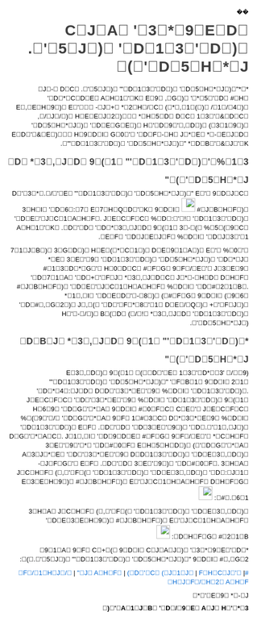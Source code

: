 ��<!DOCTYPE html>
<html DIR=RTL>
<head>
<meta http-equiv="Content-Type" content="text/html; charset=utf-8" />
<meta name="generated-by" content="Markdown PRO, http://markdownpro.com"/>
<title></title>
<style type="text/css">
html,body{margin:0;padding:0;}
body {padding: 20px}
h1,h2,h3,h4,h5,h6,p,blockquote,pre,a,abbr,acronym,address,cite,code,del,dfn,em,img,q,s,samp,small,strike,strong,sub,sup,tt,var,dd,dl,dt,li,ol,ul,fieldset,form,label,legend,button,table,caption,tbody,tfoot,thead,tr,th,td{margin:0;padding:0;border:0;font-weight:normal;font-style:normal;font-size:100%;line-height:1;font-family:inherit;}
table{border-collapse:collapse;border-spacing:0;}
ol,ul{list-style:none;}
q:before,q:after,blockquote:before,blockquote:after{content:"";}
html{overflow-y:scroll;font-size:100%;-webkit-text-size-adjust:100%;-ms-text-size-adjust:100%;}
a:focus{outline:thin dotted;}
a:hover,a:active{outline:0;}
article,aside,details,figcaption,figure,footer,header,hgroup,nav,section{display:block;}
audio,canvas,video{display:inline-block;*display:inline;*zoom:1;}
audio:not([controls]){display:none;}
sub,sup{font-size:75%;line-height:0;position:relative;vertical-align:baseline;}
sup{top:-0.5em;}
sub{bottom:-0.25em;}
img{border:0;-ms-interpolation-mode:bicubic;}
button,input,select,textarea{font-size:100%;margin:0;vertical-align:baseline;*vertical-align:middle;}
button,input{line-height:normal;*overflow:visible;}
button::-moz-focus-inner,input::-moz-focus-inner{border:0;padding:0;}
button,input[type="button"],input[type="reset"],input[type="submit"]{cursor:pointer;-webkit-appearance:button;}
input[type="search"]{-webkit-appearance:textfield;-webkit-box-sizing:content-box;-moz-box-sizing:content-box;box-sizing:content-box;}
input[type="search"]::-webkit-search-decoration{-webkit-appearance:none;}
textarea{overflow:auto;vertical-align:top;}
html,body{background-color:#ffffff;}
body{margin:0;font-family:"Helvetica Neue",Helvetica,Arial,sans-serif;font-size:13px;font-weight:normal;line-height:18px;color:#404040;}
.container{width:940px;margin-left:auto;margin-right:auto;zoom:1;}.container:before,.container:after{display:table;content:"";zoom:1;*display:inline;}
.container:after{clear:both;}
.container-fluid{position:relative;min-width:940px;padding-left:20px;padding-right:20px;zoom:1;}.container-fluid:before,.container-fluid:after{display:table;content:"";zoom:1;*display:inline;}
.container-fluid:after{clear:both;}
.container-fluid>.sidebar{float:left;width:220px;}
.container-fluid>.content{margin-left:240px;}
a{color:#0069d6;text-decoration:none;line-height:inherit;font-weight:inherit;}a:hover{color:#00438a;text-decoration:underline;}
.pull-right{float:right;}
.pull-left{float:left;}
.hide{display:none;}
.show{display:block;}
.row{zoom:1;margin-left:-20px;}.row:before,.row:after{display:table;content:"";zoom:1;*display:inline;}
.row:after{clear:both;}
p{font-size:13px;font-weight:normal;line-height:18px;margin-bottom:9px;}p small{font-size:11px;color:#bfbfbf;}
h1,h2,h3,h4,h5,h6{font-weight:bold;color:#404040;}h1 small,h2 small,h3 small,h4 small,h5 small,h6 small{color:#bfbfbf;}
h1{margin-bottom:18px;font-size:30px;line-height:36px;}h1 small{font-size:18px;}
h2{font-size:24px;line-height:36px;}h2 small{font-size:14px;}
h3,h4,h5,h6{line-height:36px;}
h3{font-size:18px;}h3 small{font-size:14px;}
h4{font-size:16px;}h4 small{font-size:12px;}
h5{font-size:14px;}
h6{font-size:13px;color:#bfbfbf;text-transform:uppercase;}
ul,ol{margin:0 0 18px 25px;}
ul ul,ul ol,ol ol,ol ul{margin-bottom:0;}
ul{list-style:disc;}
ol{list-style:decimal;}
li{line-height:18px;color:#808080;}
ul.unstyled{list-style:none;margin-left:0;}
dl{margin-bottom:18px;}dl dt,dl dd{line-height:18px;}
dl dt{font-weight:bold;}
dl dd{margin-left:9px;}
hr{margin:20px 0 19px;border:0;border-bottom:1px solid #eee;}
strong{font-style:inherit;font-weight:bold;}
em{font-style:italic;font-weight:inherit;line-height:inherit;}
.muted{color:#bfbfbf;}
blockquote{margin-bottom:18px;border-left:5px solid #eee;padding-left:15px;}blockquote p{font-size:14px;font-weight:300;line-height:18px;margin-bottom:0;}
blockquote small{display:block;font-size:12px;font-weight:300;line-height:18px;color:#bfbfbf;}blockquote small:before{content:'\2014 \00A0';}
address{display:block;line-height:18px;margin-bottom:18px;}
code,pre{padding:0 3px 2px;font-family:Monaco, Andale Mono, Courier New, monospace;font-size:12px;-webkit-border-radius:3px;-moz-border-radius:3px;border-radius:3px;}
code{padding:1px 3px;}
pre{background-color:#f5f5f5;display:block;padding:8.5px;margin:0 0 18px;line-height:18px;font-size:12px;border:1px solid #ccc;border:1px solid rgba(0, 0, 0, 0.15);-webkit-border-radius:3px;-moz-border-radius:3px;border-radius:3px;white-space:pre;white-space:pre-wrap;word-wrap:break-word;}
form{margin-bottom:18px;}
fieldset{margin-bottom:18px;padding-top:18px;}fieldset legend{display:block;padding-left:150px;font-size:19.5px;line-height:1;color:#404040;*padding:0 0 5px 145px;*line-height:1.5;}
form .clearfix{margin-bottom:18px;zoom:1;}form .clearfix:before,form .clearfix:after{display:table;content:"";zoom:1;*display:inline;}
form .clearfix:after{clear:both;}
label,input,select,textarea{font-family:"Helvetica Neue",Helvetica,Arial,sans-serif;font-size:13px;font-weight:normal;line-height:normal;}
label{padding-top:6px;font-size:13px;line-height:18px;float:left;width:130px;text-align:right;color:#404040;}
form .input{margin-left:150px;}
input[type=checkbox],input[type=radio]{cursor:pointer;}
input,textarea,select,.uneditable-input{display:inline-block;width:210px;height:18px;padding:4px;font-size:13px;line-height:18px;color:#808080;border:1px solid #ccc;-webkit-border-radius:3px;-moz-border-radius:3px;border-radius:3px;}
input[type=checkbox],input[type=radio]{width:auto;height:auto;padding:0;margin:3px 0;*margin-top:0;line-height:normal;border:none;}
input[type=file]{background-color:#ffffff;padding:initial;border:initial;line-height:initial;-webkit-box-shadow:none;-moz-box-shadow:none;box-shadow:none;}
input[type=button],input[type=reset],input[type=submit]{width:auto;height:auto;}
select,input[type=file]{height:27px;line-height:27px;*margin-top:4px;}
select[multiple]{height:inherit;}
textarea{height:auto;}
.uneditable-input{background-color:#ffffff;display:block;border-color:#eee;-webkit-box-shadow:inset 0 1px 2px rgba(0, 0, 0, 0.025);-moz-box-shadow:inset 0 1px 2px rgba(0, 0, 0, 0.025);box-shadow:inset 0 1px 2px rgba(0, 0, 0, 0.025);cursor:not-allowed;}
:-moz-placeholder{color:#bfbfbf;}
::-webkit-input-placeholder{color:#bfbfbf;}
input,textarea{-webkit-transition:border linear 0.2s,box-shadow linear 0.2s;-moz-transition:border linear 0.2s,box-shadow linear 0.2s;-ms-transition:border linear 0.2s,box-shadow linear 0.2s;-o-transition:border linear 0.2s,box-shadow linear 0.2s;transition:border linear 0.2s,box-shadow linear 0.2s;-webkit-box-shadow:inset 0 1px 3px rgba(0, 0, 0, 0.1);-moz-box-shadow:inset 0 1px 3px rgba(0, 0, 0, 0.1);box-shadow:inset 0 1px 3px rgba(0, 0, 0, 0.1);}
input:focus,textarea:focus{outline:0;border-color:rgba(82, 168, 236, 0.8);-webkit-box-shadow:inset 0 1px 3px rgba(0, 0, 0, 0.1),0 0 8px rgba(82, 168, 236, 0.6);-moz-box-shadow:inset 0 1px 3px rgba(0, 0, 0, 0.1),0 0 8px rgba(82, 168, 236, 0.6);box-shadow:inset 0 1px 3px rgba(0, 0, 0, 0.1),0 0 8px rgba(82, 168, 236, 0.6);}
input[type=file]:focus,input[type=checkbox]:focus,select:focus{-webkit-box-shadow:none;-moz-box-shadow:none;box-shadow:none;outline:1px dotted #666;}
form div.clearfix.error{background:#fae5e3;padding:10px 0;margin:-10px 0 10px;-webkit-border-radius:4px;-moz-border-radius:4px;border-radius:4px;}form div.clearfix.error>label,form div.clearfix.error span.help-inline,form div.clearfix.error span.help-block{color:#9d261d;}
form div.clearfix.error input,form div.clearfix.error textarea{border-color:#c87872;-webkit-box-shadow:0 0 3px rgba(171, 41, 32, 0.25);-moz-box-shadow:0 0 3px rgba(171, 41, 32, 0.25);box-shadow:0 0 3px rgba(171, 41, 32, 0.25);}form div.clearfix.error input:focus,form div.clearfix.error textarea:focus{border-color:#b9554d;-webkit-box-shadow:0 0 6px rgba(171, 41, 32, 0.5);-moz-box-shadow:0 0 6px rgba(171, 41, 32, 0.5);box-shadow:0 0 6px rgba(171, 41, 32, 0.5);}
form div.clearfix.error .input-prepend span.add-on,form div.clearfix.error .input-append span.add-on{background:#f4c8c5;border-color:#c87872;color:#b9554d;}
table{width:100%;margin-bottom:18px;padding:0;border-collapse:separate;*border-collapse:collapse;font-size:13px;border:1px solid #ddd;-webkit-border-radius:4px;-moz-border-radius:4px;border-radius:4px;}table th,table td{padding:10px 10px 9px;line-height:18px;text-align:left;}
table th{padding-top:9px;font-weight:bold;vertical-align:middle;border-bottom:1px solid #ddd;}
table td{vertical-align:top;}
table th+th,table td+td{border-left:1px solid #ddd;}
table tr+tr td{border-top:1px solid #ddd;}
table tbody tr:first-child td:first-child{-webkit-border-radius:4px 0 0 0;-moz-border-radius:4px 0 0 0;border-radius:4px 0 0 0;}
table tbody tr:first-child td:last-child{-webkit-border-radius:0 4px 0 0;-moz-border-radius:0 4px 0 0;border-radius:0 4px 0 0;}
table tbody tr:last-child td:first-child{-webkit-border-radius:0 0 0 4px;-moz-border-radius:0 0 0 4px;border-radius:0 0 0 4px;}
table tbody tr:last-child td:last-child{-webkit-border-radius:0 0 4px 0;-moz-border-radius:0 0 4px 0;border-radius:0 0 4px 0;}
.zebra-striped tbody tr:nth-child(odd) td{background-color:#f9f9f9;}
.zebra-striped tbody tr:hover td{background-color:#f5f5f5;}
.zebra-striped .header{cursor:pointer;}.zebra-striped .header:after{content:"";float:right;margin-top:7px;border-width:0 4px 4px;border-style:solid;border-color:#000 transparent;visibility:hidden;}
.zebra-striped .header:hover:after{visibility:visible;}
footer{margin-top:17px;padding-top:17px;border-top:1px solid #eee;}
.page-header{margin-bottom:17px;border-bottom:1px solid #ddd;-webkit-box-shadow:0 1px 0 rgba(255, 255, 255, 0.5);-moz-box-shadow:0 1px 0 rgba(255, 255, 255, 0.5);box-shadow:0 1px 0 rgba(255, 255, 255, 0.5);}.page-header h1{margin-bottom:8px;}
.close{float:right;color:#000000;font-size:20px;font-weight:bold;line-height:13.5px;text-shadow:0 1px 0 #ffffff;filter:alpha(opacity=20);-khtml-opacity:0.2;-moz-opacity:0.2;opacity:0.2;}.close:hover{color:#000000;text-decoration:none;filter:alpha(opacity=40);-khtml-opacity:0.4;-moz-opacity:0.4;opacity:0.4;}

pre {
	padding: 0;
	margin: 10px 0px 10px;
	overflow: auto; /*--If the Code exceeds the width, a scrolling is available--*/
	overflow-Y: hidden;  /*--Hides vertical scroll created by IE--*/
}
pre code {
	margin: 5px;  /*--Left Margin--*/
	padding: 0px;
	display: block;
    line-height: 18px;
}
.center { text-align:center}
.left {text-align:left}
.right {text-align:right}

</style><style type="text/css">
/* nabbed from bundle_common.css */
*{margin:0;padding:0;}
html,body{color:black;}
body{font:13.34px helvetica,arial,freesans,clean,sans-serif;}
table{font-size:inherit;font:100%;}
input[type=text],input[type=password],input[type=image],textarea{font:99% helvetica,arial,freesans,sans-serif;}
select,option{padding:0 .25em;}
optgroup{margin-top:.5em;}
pre,code{font:12px Monaco,"Courier New","DejaVu Sans Mono","Bitstream Vera Sans Mono",monospace;}
body *{line-height:1.4em;}
p{margin:1em 0;}
img{border:0;}
abbr{border-bottom:none;}
html{overflow-y:scroll;}
a{color:#4183c4;text-decoration:none;}
a:hover{text-decoration:underline;}
h2,h3{margin:1em 0;}

body {
	background-color: #F8F8F8;
	padding: 20px;
}

body:after {
	content: "";
}

/* nabbed from bundle_github.css (.wikistyle) */
h1,h2,h3,h4,h5,h6{border:0!important;}
h1{font-size:170%!important;border-top:4px solid #aaa!important;padding-top:.5em!important;margin-top:1.5em!important;}
h1:first-child{margin-top:0!important;padding-top:.25em!important;border-top:none!important;}
h2{font-size:150%!important;margin-top:1.5em!important;border-top:4px solid #e0e0e0!important;padding-top:.5em!important;}
h3{margin-top:1em!important;}
hr{border:1px solid #ddd;}
p{margin:1em 0!important;line-height:1.5em!important;}
a.absent{color:#a00;}
ul{margin:1em 0 1em 2em!important;}
ol{margin:1em 0 1em 2em!important;}
ul li,ol li{margin-top:.5em;margin-bottom:.5em;}
ul ul,ul ol,ol ol,ol ul{margin-top:0!important;margin-bottom:0!important;}
blockquote{margin:1em 0!important;border-left:5px solid #ddd!important;padding-left:.6em!important;color:#555!important;}
dt{font-weight:bold!important;margin-left:1em!important;}
dd{margin-left:2em!important;margin-bottom:1em!important;}
table{margin:1em 0!important;}
table th{border-bottom:1px solid #bbb!important;padding:.2em 1em!important;}
table td{border-bottom:1px solid #ddd!important;padding:.2em 1em!important;}
pre{margin:1em 0;font-size:12px;background-color:#eee;border:1px solid #ddd;padding:5px;line-height:1.5em;color:#444;overflow:auto;-webkit-box-shadow:rgba(0,0,0,0.07) 0 1px 2px inset;-webkit-border-radius:3px;-moz-border-radius:3px;border-radius:3px;}
pre::-webkit-scrollbar{height:8px;width:8px;}
pre::-webkit-scrollbar-track-piece{margin-bottom:10px;background-color:#e5e5e5;border-bottom-left-radius:4px 4px;border-bottom-right-radius:4px 4px;border-top-left-radius:4px 4px;border-top-right-radius:4px 4px;}
pre::-webkit-scrollbar-thumb:vertical{height:25px;background-color:#ccc;-webkit-border-radius:4px;-webkit-box-shadow:0 1px 1px rgba(255,255,255,1);}
pre::-webkit-scrollbar-thumb:horizontal{width:25px;background-color:#ccc;-webkit-border-radius:4px;}
pre code{padding:0!important;font-size:12px!important;background-color:#eee!important;border:none!important;}
code{font-size:12px!important;background-color:#f8f8ff!important;color:#444!important;padding:0 .2em!important;border:1px solid #dedede!important;}
a code,a:link code,a:visited code{color:#4183c4!important;}
img{max-width:100%;}

</style></head>
<body>
<h1>CJA '3*9ED .'5J) 'D13'D) 'D5H*J)</h1>

<p>**J- DC .'5J) &quot;'D13'D) 'D5H*J)&quot; 'D*CDE AH1'K E9 ,G) '*5'D #H E,EH9) E' -J+ *2H/C (*,1() /1/4) ,/J/) HEEJ2) *H5D DC 13'&DC 'D5H*J) 'DEGE) H'D9',D) (319) ED'&E) H9DI G0' 'DF-H J*E *-EJD &quot;'D13'D) 'D5H*J)&quot; *DB'&J'K.</p>

<h3>%13'D *3,JD 9(1 &quot;'D13'D) 'D5H*J)&quot;</h3>

<p>D'3*./'E &quot;'D13'D) 'D5H*J)&quot; E' 9DJC 3HI 'D6:7 E7HQD'K 9DI <img src="/img/mic-button_1.png" width="27" /> #JBHF) 'DE'JC1AHF.  JECFC %D:'! 'D13'D) AH1'K .D'D 'D*3,JD 9(1 3-( %5(9C EF 'DJEJF %DI 'DJ3'1.</p>

<p>71JB) 3GD) HE(*C1) DE91A) E' %0' *E 3E'9 'D13'D) 'D5H*J) 'D*J #13D*G' H0DC #FG 9F/E' J3E9 'D71A 'D+'FJ *3,JDC J*-HD DHF #JBHF) 'DE'JC1HAHF %DI 'D#21B.  *1,I 'DED'-8) (#FG 9DI (96 'D#,G2) J,( 'D'F*8'1 DE/Q) +'FJ) H'-/) B(D (/! *3,JD 'D13'D) 'D5H*J).</p>

<h3>*DBJ *3,JD 9(1 &quot;'D13'D) 'D5H*J)&quot;</h3>

<p>(9/ '3*D'E 13'D) E3,D) 9(1 &quot;'D13'D) 'D5H*J)&quot; 'FB1 9DI 21 'D*4:JD DD'3*E'9 %DI 'D13'D).  JECFC 'D'3*E'9 %DI 'D13'D) 9(1 H69 'DG'*A 9DI #0FC CE' JECFC %(9'/ 'DG'*A 9F 1#3C D*3*E9 %DI 'D13'D) EF .D'D 'D3E'9) 'D.'1,J) DG'*AC. J1,I 'D9DE #FG 9F/E' *CHF 3E'9'* 'D#0F EH5HD) ('DG'*A A3J*E 'D'3*E'9 DD13'D) 'DE3,D) -JFG' EF .D'D 3E'9) 'D#0F.
3HA JCHF (,'F( 'D13'D) 'DE3,D) 'D:J1 E3EH9) #JBHF) E'JC1HAHF DHFG #.61: <img src="/img/mic-chats-green_1.png" width="27" /></p>

<p>3HA JCHF (,'F( 'D13'D) 'DE3,D) 'DE3EH9) #JBHF) E'JC1HAHF DHFG #21B: <img src="/img/mic-chats-blue_1.png" width="27" /></p>

<p>*91A 9F C+( 9DI CJAJ) '3*9E'D .'5J) &quot;'D13'D) 'D5H*J)&quot; 9DI #,G2):</p>

<p><a href="../../android/en/23684991.md">#F/1HJ/</a> | <a href="../../iphone/en/23702247.md">"J AHF</a> | <a href="../../blackberry/en/23702787.md">(D'C (J1J</a> | <a href="../../nokia/en/23730908.md">FHCJ'</a> | <a href="../../windows_phone/en/23708206.md">HJF/H2 AHF</a></p>

<p>E9 *-J'*</p>

<p><strong>A1JB 'D/9E AJ H'*3'(</strong></p>

</body>
</html>
